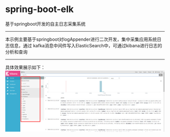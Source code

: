 # spring-boot-elk
基于springboot开发的自主日志采集系统
*****************************************************************
本示例主要基于springboot对logAppender进行二次开发，集中采集应用系统日志信息，通过
kafka消息中间件写入ElasticSearch中，可通过kibana进行日志的分析和查询
******************************************************************
具体效果展示如下：
![image](https://github.com/chenxihome/spring-boot-elk/blob/master/image/kibana.png)









